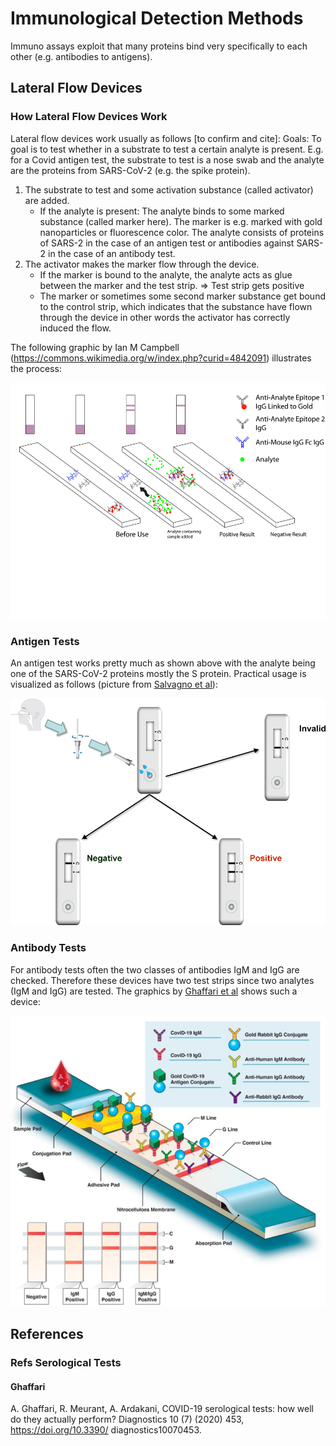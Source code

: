 # Immunological Detection Methods
Immuno assays exploit that many proteins bind very specifically to each other (e.g. antibodies to antigens). 


## Lateral Flow Devices

### How Lateral Flow Devices Work
Lateral flow devices work usually as follows [to confirm and cite]:
Goals: To goal is to test whether in a substrate to test a certain analyte is present. E.g. for a Covid antigen test, the substrate to test is a nose swab and the analyte are the proteins from SARS-CoV-2 (e.g. the spike protein).
1. The substrate to test and some activation substance (called activator) are added.
    * If the analyte is present: The analyte binds to some marked substance (called marker here). The marker is e.g. marked with gold nanoparticles or fluorescence color. The analyte consists of proteins of SARS-2 in the case of an antigen test or antibodies against SARS-2 in the case of an antibody test.
2. The activator makes the marker flow through the device.
    * If the marker is bound to the analyte, the analyte acts as glue between the marker and the test strip. => Test strip gets positive
    * The marker or sometimes some second marker substance get bound to the control strip, which indicates that the substance have flown through the device in other words the activator has correctly induced the flow.

The following graphic by Ian M Campbell (https://commons.wikimedia.org/w/index.php?curid=4842091) illustrates the process:

![Lateral Flow Device](Images/campell_lateral_flow_device.png)

### Antigen Tests
An antigen test works pretty much as shown above with the analyte being one of the SARS-CoV-2 proteins mostly the S protein. Practical usage is visualized as follows (picture from [Salvagno et al](./diagnosis_and_viral_load.md#salvagno)):

![Antigen test usage](Images/images%20diagnosis/salvagno_f1.jpg)

### Antibody Tests
For antibody tests often the two classes of antibodies IgM and IgG are checked. Therefore these devices have two test strips since two analytes (IgM and IgG) are tested. The graphics by [Ghaffari et al](#ghaffari) shows such a device:

![Lateral Flow for Covid AB Test](Images/ghaffari_sero_test.png)




## References
### Refs Serological Tests

#### Ghaffari
A. Ghaffari, R. Meurant, A. Ardakani, COVID-19 serological tests: how well do they actually perform? Diagnostics 10 (7) (2020) 453, https://doi.org/10.3390/ diagnostics10070453.

